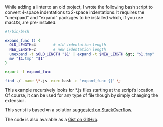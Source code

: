 While adding a linter to an old project, I wrote the following bash script to convert 4-space indentations to 2-space indentations. It requires the “unexpand” and “expand” packages to be installed which, if you use macOS, are pre-installed.

```bash
#!/bin/bash

expand_func () {
  OLD_LENGTH=4        # old indentation length
  NEW_LENGTH=2        # new indentation length
  unexpand -t $OLD_LENGTH "$1" | expand -t $NEW_LENGTH &gt; "$1.tmp"
  mv "$1.tmp" "$1"
}

export -f expand_func

find ./ -name \*.js -exec bash -c 'expand_func {}' \;
```

This example recursively looks for \*.js files starting at the script’s location. Of course, it can be used for any type of file though by simply changing the extension.

This script is based on a solution [suggested on StackOverflow](https://stackoverflow.com/questions/6677441/run-expand-on-find-results).

The code is also available as a [Gist on GitHub](https://gist.github.com/eiskalteschatten/12596efee4978328d5b90f4a39d0916e).